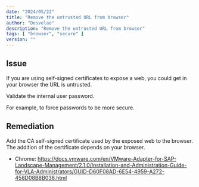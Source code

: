 ```yaml
---
date: "2024/05/22"
title: "Remove the untrusted URL from browser"
author: "Desvelao"
description: "Remove the untrusted URL from browser"
tags: [ "browser", "secure" ]
version: ""
---
```


## Issue

If you are using self-signed certificates to expose a web, you could get in your browser the URL is untrusted.

Validate the internal user password.

For example, to force passwords to be more secure.

## Remediation

Add the CA self-signed certificate used by the exposed web to the browser. The addition of the certificate depends on your browser.

- Chrome: https://docs.vmware.com/en/VMware-Adapter-for-SAP-Landscape-Management/2.1.0/Installation-and-Administration-Guide-for-VLA-Administrators/GUID-D60F08AD-6E54-4959-A272-458D08B8B038.html